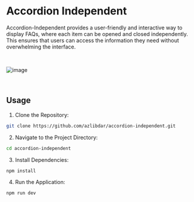 # Accordion Independent

Accordion-Independent provides a user-friendly and interactive way to display FAQs, where each item can be opened and closed independently. This ensures that users can access the information they need without overwhelming the interface.

<br>

![image](https://github.com/azlibdar/accordion-independent/assets/121456353/8368bf2d-22b6-4e11-8eeb-9003e2bb8922)

<br>

## Usage
1. Clone the Repository:
```bash
git clone https://github.com/azlibdar/accordion-independent.git
```
2. Navigate to the Project Directory:
```bash
cd accordion-independent
```
3. Install Dependencies:
```bash
npm install
```
4. Run the Application:
```bash
npm run dev
```
